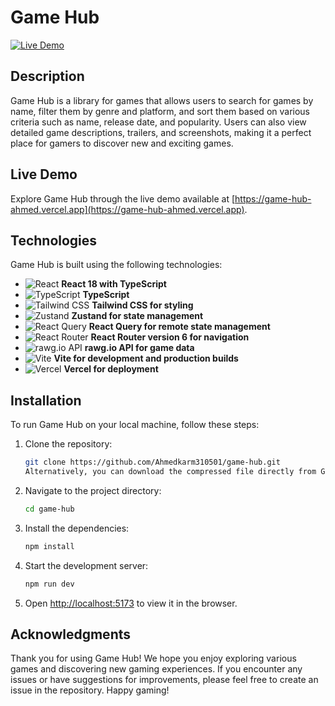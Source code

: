 # Game Hub

[![Live Demo](https://img.shields.io/badge/demo-live-blue.svg)](https://game-hub-ahmed.vercel.app)

## Description

Game Hub is a library for games that allows users to search for games by name, filter them by genre and platform, and sort them based on various criteria such as name, release date, and popularity. Users can also view detailed game descriptions, trailers, and screenshots, making it a perfect place for gamers to discover new and exciting games.

## Live Demo

Explore Game Hub through the live demo available at [https://game-hub-ahmed.vercel.app](https://game-hub-ahmed.vercel.app).

## Technologies

Game Hub is built using the following technologies:

- <img src="https://img.shields.io/badge/React-18-61DAFB?style=for-the-badge&logo=react&logoColor=white" alt="React"> **React 18 with TypeScript**
- <img src="https://img.shields.io/badge/TypeScript-3178C6?style=for-the-badge&logo=typescript&logoColor=white" alt="TypeScript"> **TypeScript**
- <img src="https://img.shields.io/badge/Tailwind%20CSS-38B2AC?style=for-the-badge&logo=tailwind-css&logoColor=white" alt="Tailwind CSS"> **Tailwind CSS for styling**
- <img src="https://img.shields.io/badge/Zustand-FFD400?style=for-the-badge&logo=zustand&logoColor=black" alt="Zustand"> **Zustand for state management**
- <img src="https://img.shields.io/badge/React%20Query-FF4154?style=for-the-badge&logo=react-query&logoColor=white" alt="React Query"> **React Query for remote state management**
- <img src="https://img.shields.io/badge/React%20Router%20v6-CA4245?style=for-the-badge&logo=react-router&logoColor=white" alt="React Router"> **React Router version 6 for navigation**
- <img src="https://img.shields.io/badge/rawg.io%20API-FF6C00?style=for-the-badge&logo=rawg.io&logoColor=black" alt="rawg.io API"> **rawg.io API for game data**
- <img src="https://img.shields.io/badge/Vite-646CFF?style=for-the-badge&logo=vite&logoColor=white" alt="Vite"> **Vite for development and production builds**
- <img src="https://img.shields.io/badge/Vercel-000000?style=for-the-badge&logo=vercel&logoColor=white" alt="Vercel"> **Vercel for deployment**





## Installation

To run Game Hub on your local machine, follow these steps:

1. Clone the repository:

   ```bash
   git clone https://github.com/Ahmedkarm310501/game-hub.git
   Alternatively, you can download the compressed file directly from GitHub.

   ```

2. Navigate to the project directory:
   ```bash
   cd game-hub
   ```
3. Install the dependencies:
   ```bash
   npm install
   ```
4. Start the development server:
   ```bash
   npm run dev
   ```
5. Open [http://localhost:5173](http://localhost:5173) to view it in the browser.

## Acknowledgments

Thank you for using Game Hub! We hope you enjoy exploring various games and discovering new gaming experiences. If you encounter any issues or have suggestions for improvements, please feel free to create an issue in the repository. Happy gaming!
